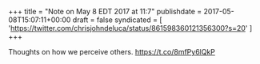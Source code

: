 +++
title = "Note on May 8 EDT 2017 at 11:7"
publishdate = 2017-05-08T15:07:11+00:00
draft = false
syndicated = [ 'https://twitter.com/chrisjohndeluca/status/861598360121356300?s=20' ]
+++

Thoughts on how we perceive others. https://t.co/8mfPy6lQkP
